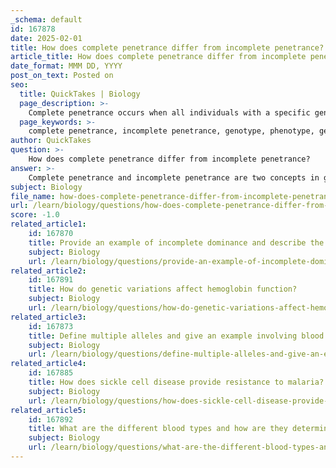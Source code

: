 ```yaml
---
_schema: default
id: 167878
date: 2025-02-01
title: How does complete penetrance differ from incomplete penetrance?
article_title: How does complete penetrance differ from incomplete penetrance?
date_format: MMM DD, YYYY
post_on_text: Posted on
seo:
  title: QuickTakes | Biology
  page_description: >-
    Complete penetrance occurs when all individuals with a specific genotype express the associated phenotype, while incomplete penetrance indicates that not all individuals with the genotype express the expected phenotype, leading to variability influenced by various factors.
  page_keywords: >-
    complete penetrance, incomplete penetrance, genotype, phenotype, genetic disease, Huntington's disease, BRCA1, BRCA2, genetic inheritance, mutation, express phenotype, 100% penetrance, variability in expression
author: QuickTakes
question: >-
    How does complete penetrance differ from incomplete penetrance?
answer: >-
    Complete penetrance and incomplete penetrance are two concepts in genetics that describe the relationship between genotype and phenotype, specifically how consistently a particular genotype results in a specific phenotype.\n\n1. **Complete Penetrance**: This occurs when all individuals with a specific genotype express the associated phenotype. In other words, if a person carries a particular allele that is known to cause a trait or disease, they will invariably exhibit that trait or disease. An example of complete penetrance is Huntington's disease, where individuals who inherit the mutation will develop the disease.\n\n2. **Incomplete Penetrance**: In contrast, incomplete penetrance refers to situations where not all individuals with a specific genotype express the associated phenotype. This means that some individuals carrying the allele may not show the expected trait or disease. The penetrance in these cases is less than 100%. For instance, the BRCA1 and BRCA2 gene mutations, which are associated with an increased risk of breast and ovarian cancer, exhibit incomplete penetrance, as not all individuals with these mutations will develop cancer.\n\nThe key difference lies in the consistency of phenotype expression among individuals with the same genotype. Complete penetrance guarantees that the phenotype will be expressed, while incomplete penetrance indicates variability in expression, influenced by factors such as environmental conditions, genetic background, and lifestyle choices. \n\nIn summary:\n- **Complete Penetrance**: 100% of individuals with the genotype express the phenotype.\n- **Incomplete Penetrance**: Less than 100% of individuals with the genotype express the phenotype. \n\nThis distinction is crucial for understanding genetic diseases and their inheritance patterns, as it helps in predicting the likelihood of disease manifestation in individuals based on their genetic makeup.
subject: Biology
file_name: how-does-complete-penetrance-differ-from-incomplete-penetrance.md
url: /learn/biology/questions/how-does-complete-penetrance-differ-from-incomplete-penetrance
score: -1.0
related_article1:
    id: 167870
    title: Provide an example of incomplete dominance and describe the phenotypic outcome.
    subject: Biology
    url: /learn/biology/questions/provide-an-example-of-incomplete-dominance-and-describe-the-phenotypic-outcome
related_article2:
    id: 167891
    title: How do genetic variations affect hemoglobin function?
    subject: Biology
    url: /learn/biology/questions/how-do-genetic-variations-affect-hemoglobin-function
related_article3:
    id: 167873
    title: Define multiple alleles and give an example involving blood types.
    subject: Biology
    url: /learn/biology/questions/define-multiple-alleles-and-give-an-example-involving-blood-types
related_article4:
    id: 167885
    title: How does sickle cell disease provide resistance to malaria?
    subject: Biology
    url: /learn/biology/questions/how-does-sickle-cell-disease-provide-resistance-to-malaria
related_article5:
    id: 167892
    title: What are the different blood types and how are they determined?
    subject: Biology
    url: /learn/biology/questions/what-are-the-different-blood-types-and-how-are-they-determined
---
```


&nbsp;